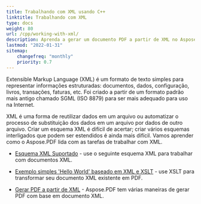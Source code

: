 ```yaml
---
title: Trabalhando com XML usando C++
linktitle: Trabalhando com XML
type: docs
weight: 80
url: /cpp/working-with-xml/
description: Aprenda a gerar um documento PDF a partir de XML no Aspose.PDF para C++
lastmod: "2022-01-31"
sitemap:
    changefreq: "monthly"
    priority: 0.7
---
```


Extensible Markup Language (XML) é um formato de texto simples para representar informações estruturadas: documentos, dados, configuração, livros, transações, faturas, etc. Foi criado a partir de um formato padrão mais antigo chamado SGML (ISO 8879) para ser mais adequado para uso na Internet.

XML é uma forma de reutilizar dados em um arquivo ou automatizar o processo de substituição dos dados em um arquivo por dados de outro arquivo. Criar um esquema XML é difícil de acertar; criar vários esquemas interligados que podem ser estendidos é ainda mais difícil. Vamos aprender como o Aspose.PDF lida com as tarefas de trabalhar com XML.

- [Esquema XML Suportado](/pdf/cpp/supported-xml-schema/) - use o seguinte esquema XML para trabalhar com documentos XML.

- [Exemplo simples 'Hello World' baseado em XML e XSLT](/pdf/cpp/create-a-hello-world-pdf-document-through-xml-and-xslt/) - use XSLT para transformar seu documento XML existente em PDF.
- [Gerar PDF a partir de XML](/pdf/cpp/generate-pdf-from-xml/) - Aspose.PDF tem várias maneiras de gerar PDF com base em documento XML.